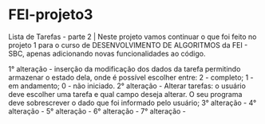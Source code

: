 # FEI-projeto3
Lista de Tarefas - parte 2 | Neste projeto vamos continuar o que foi feito no projeto 1 para o curso de DESENVOLVIMENTO DE ALGORITMOS da FEI - SBC, apenas adicionando novas funcionalidades ao código.

1° alteração - inserção da modificação dos dados da tarefa permitindo armazenar o estado dela, onde é possível escolher entre: 2 - completo; 1 - em andamento; 0 - não iniciado.
2° alteração - Alterar tarefas: o usuário deve escolher uma tarefa e qual campo deseja alterar. O seu programa deve sobrescrever o dado que foi informado pelo usuário;
3° alteração - 
4° alteração - 
5° alteração - 
6° alteração - 
7° alteração - 